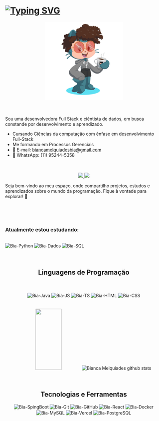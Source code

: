 
<!-- Título principal -->
<div ><h1> <a href="https://git.io/typing-svg"><img src="https://readme-typing-svg.demolab.com?font=Fira+Code&weight=600&pause=1000&color=FF69B4&width=435&lines=Ooi!+Sou+a+Bianca!+;Desenvolvedora+FullStack+;Cientista+de+Dados+" alt="Typing SVG" /></a> </h1></div>

<!-- Foto Octocat -->
<div align="center">
    <img width="250" title="lofi study" src="https://github.com/BiancaMelquiades/BiancaMelquiades/blob/main/octocat-1696612266108.png"/>
</div><br>

<!-- Resumo Profissional -->
<div><p> <br>
Sou uma desenvolvedora Full Stack e ciêntista de dados, em busca constande por desenvolvimento e aprendizado.

- Cursando Ciências da computação com ênfase em desenvolvimento Full-Stack
- Me formando em Processos Gerenciais
- 📧 E-mail: biancamelquiadesbia@gmail.com
- 📱 WhatsApp: (11) 95244-5358
<br>

<!-- LinkedIn e Vídeo de apresentação -->
<br>
  <div align='center'>  
  <a href="https://www.linkedin.com/in/bianca-melquiades/" target="_blank">
  <img src="https://img.shields.io/badge/-LinkedIn-%230077B5?style=for-the-badge&logo=linkedin&logoColor=white" target="_blank">
  </a>
  <a href="https://www.youtube.com/watch?v=2pGfvkl20Tw" target="_blank">
  <img src="https://img.shields.io/badge/-Vídeo%20de%20Apresentação-FF0000?style=for-the-badge&logo=youtube&logoColor=white" target="_blank">
  </a>
  </div>

Seja bem-vindo ao meu espaço, onde compartilho projetos, estudos e aprendizados sobre o mundo da programação. Fique à vontade para explorar! 🚀</p></div><br>
<br></br>

<!-- Título - Estudando -->
<h3>Atualmente estou estudando:</h3>

<!-- Ícones Estudando -->
<div style="display: inline_block"><br>
  <img alt="Bia-Python" loading="lazy" height="25" src="https://img.shields.io/badge/-Python-3776AB?style=for-the-badge&logo=python&logoColor=white">
  <img alt="Bia-Dados" loading="lazy" height="25" src="https://img.shields.io/badge/-Ci%C3%AAncia%20de%20Dados-008272?style=for-the-badge&logo=datacamp&logoColor=white">
  <img alt="Bia-SQL" loading="lazy" height="25" src="https://img.shields.io/badge/-SQL-4479A1?style=for-the-badge&logo=mysql&logoColor=white">
</div>
    <br><br>


<!-- Título - Linguegens de programação -->
<h2 align='center'>Linguagens de Programação</h2>
<br></br>

<!-- Ícones linguagens principais -->
<div align="center" style="display: inline_block">
  <img align="center" alt="Bia-Java" loading="lazy" height="25" src="https://img.shields.io/badge/-Java-007396?style=for-the-badge&logo=java&logoColor=white">
  <img align="center" alt="Bia-JS" loading="lazy" height="25" src="https://img.shields.io/badge/-JavaScript-F7DF1E?style=for-the-badge&logo=javascript&logoColor=black">
  <img align="center" alt="Bia-TS" loading="lazy" height="25" src="https://img.shields.io/badge/-TypeScript-3178C6?style=for-the-badge&logo=typescript&logoColor=white">
  <img align="center" alt="Bia-HTML" loading="lazy" height="25" src="https://img.shields.io/badge/-HTML-E34F26?style=for-the-badge&logo=html5&logoColor=white">
  <img align="center" alt="Bia-CSS" height="25" src="https://img.shields.io/badge/-CSS-1572B6?style=for-the-badge&logo=css3&logoColor=white">
</div>
<br></br>

<!-- Quadro - Linguagens Principais -->
<div align="center">
  <img width="41%" height="195px" src="https://github-readme-stats.vercel.app/api/top-langs/?username=BiancaMelquiades&layout=compact&langs_count=7&_border=true&title_color=ff91a4&text_color=ff91a4&bg_color=0d1117" />
  <img width="49%" height="195px" src="https://github-readme-stats.vercel.app/api?username=BiancaMelquiades&show_icons=true&count_private=true&hide_border=true&title_color=ff91a4&icon_color=ff91a4&text_color=c9d1d9&bg_color=0d1117" alt="Bianca Melquiades github stats" /> <br>
  <br></br>

 
<!-- Título - Tecnologias e Ferramentas -->
<h2 align='center'>Tecnologias e Ferramentas</h2>

<!-- Ícones Tecnologias e Ferramentas -->
<div align="center" style="display: inline_block">
  <img align="center" alt="Bia-SpingBoot" loading="lazy" height="25" src="https://img.shields.io/badge/-Spring%20Boot-6DB33F?style=for-the-badge&logo=spring-boot&logoColor=white">
  <img align="center" alt="Bia-Git" loading="lazy" height="25" src="https://img.shields.io/badge/-Git-F05032?style=for-the-badge&logo=git&logoColor=white">
  <img align="center" alt="Bia-GitHub" loading="lazy" height="25" src="https://img.shields.io/badge/-GitHub-181717?style=for-the-badge&logo=github&logoColor=white">
  <img align="center" alt="Bia-React" loading="lazy" height="25" src="https://img.shields.io/badge/-React-61DAFB?style=for-the-badge&logo=react&logoColor=black">
  <img align="center" alt="Bia-Docker" height="25" src="https://img.shields.io/badge/-Docker-2496ED?style=for-the-badge&logo=docker&logoColor=white">
  <img align="center" alt="Bia-MySQL" loading="lazy" height="25" src="https://img.shields.io/badge/-MySQL-4479A1?style=for-the-badge&logo=mysql&logoColor=white">
  <img align="center" alt="Bia-Vercel" loading="lazy" height="25" src="https://img.shields.io/badge/-Vercel-000000?style=for-the-badge&logo=vercel&logoColor=white">
  <img align="center" alt="Bia-PostgreSQL" height="25" src="https://img.shields.io/badge/-PostgreSQL-336791?style=for-the-badge&logo=postgresql&logoColor=white">
  </div>


